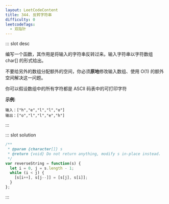 ```yaml
---
layout: LeetCodeContent
title: 344. 反转字符串
difficulty: 0
leetcodeTags:
  - 双指针
---
```



::: slot desc

编写一个函数，其作用是将输入的字符串反转过来。输入字符串以字符数组 char[] 的形式给出。

不要给另外的数组分配额外的空间，你必须**原地**修改输入数组、使用 O(1) 的额外空间解决这一问题。

你可以假设数组中的所有字符都是 ASCII 码表中的可打印字符

**示例**:

```
输入：["h","e","l","l","o"]
输出：["o","l","l","e","h"]
```
:::


::: slot solution

```javascript
/**
 * @param {character[]} s
 * @return {void} Do not return anything, modify s in-place instead.
 */
var reverseString = function(s) {
  let i = 0, j = s.length - 1;
  while (i < j) {
    [s[i++], s[j--]] = [s[j], s[i]];
  }
};
```

:::